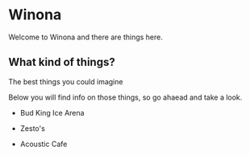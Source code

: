 # Winona
Welcome to Winona and there are things here.
## What kind of things?
The best things you could imagine


Below you will find info on those things, so go ahaead and take a look.

  * Bud King Ice Arena
  
  
  * Zesto's
  
  
  * Acoustic Cafe
  
